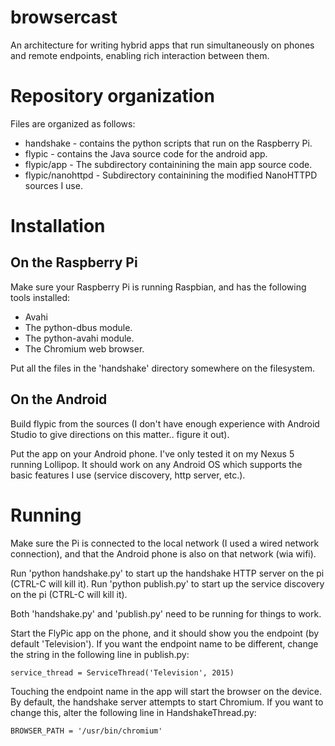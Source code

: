 # browsercast
An architecture for writing hybrid apps that run simultaneously on phones and remote endpoints, enabling
rich interaction between them.

# Repository organization

Files are organized as follows:

* handshake - contains the python scripts that run on the Raspberry Pi.
* flypic - contains the Java source code for the android app.
* flypic/app - The subdirectory containining the main app source code.
* flypic/nanohttpd - Subdirectory containining the modified NanoHTTPD sources I use.

# Installation

## On the Raspberry Pi
Make sure your Raspberry Pi is running Raspbian, and has the following tools installed:

* Avahi
* The python-dbus module.
* The python-avahi module.
* The Chromium web browser.

Put all the files in the 'handshake' directory somewhere on the filesystem.

## On the Android

Build flypic from the sources (I don't have enough experience with Android Studio to
give directions on this matter.. figure it out).

Put the app on your Android phone.  I've only tested it on my Nexus 5 running Lollipop.
It should work on any Android OS which supports the basic features I use (service discovery,
http server, etc.).

# Running

Make sure the Pi is connected to the local network (I used a wired network connection), and that the Android phone is also on that network (wia wifi).

Run 'python handshake.py' to start up the handshake HTTP server on the pi (CTRL-C will kill it).
Run 'python publish.py' to start up the service discovery on the pi (CTRL-C will kill it).

Both 'handshake.py' and 'publish.py' need to be running for things to work.

Start the FlyPic app on the phone, and it should show you the endpoint (by default 'Television').
If you want the endpoint name to be different, change the string in the following line
in publish.py:

    service_thread = ServiceThread('Television', 2015)

Touching the endpoint name in the app will start the browser on the device.  By default,
the handshake server attempts to start Chromium.  If you want to change this, alter the
following line in HandshakeThread.py:

    BROWSER_PATH = '/usr/bin/chromium'
